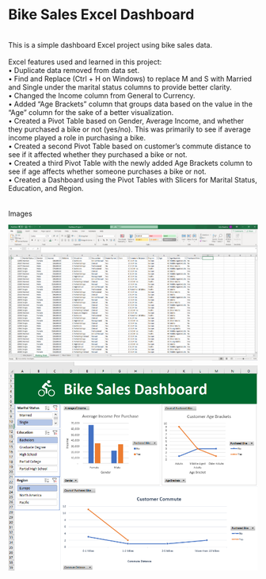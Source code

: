# Bike Sales Excel Dashboard
<br>
This is a simple dashboard Excel project using bike sales data.
<br><br>
Excel features used and learned in this project:<br>
•	Duplicate data removed from data set.<br>
•	Find and Replace (Ctrl + H on Windows) to replace M and S with Married and Single under the marital status columns to provide better clarity.<br>
•	Changed the Income column from General to Currency.<br>
•	Added “Age Brackets” column that groups data based on the value in the “Age” column for the sake of a better visualization.<br>
•	Created a Pivot Table based on Gender, Average Income, and whether they purchased a bike or not (yes/no). This was primarily to see if average income played a role in purchasing a bike.<br>
•	Created a second Pivot Table based on customer’s commute distance to see if it affected whether they purchased a bike or not.<br>
•	Created a third Pivot Table with the newly added Age Brackets column to see if age affects whether someone purchases a bike or not.<br>
•	Created a Dashboard using the Pivot Tables with Slicers for Marital Status, Education, and Region.<br>
<br><br>
Images<br>

![alt text](https://github.com/jtylerdawkins/BikeSalesExcelDashboard/blob/main/BikeDashboardPic1.PNG?raw=true)
![alt text](https://github.com/jtylerdawkins/BikeSalesExcelDashboard/blob/main/BikeDashboardPic2.PNG?raw=true)
